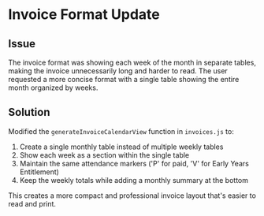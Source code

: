 # Invoice Format Update

## Issue
The invoice format was showing each week of the month in separate tables, making the invoice unnecessarily long and harder to read. The user requested a more concise format with a single table showing the entire month organized by weeks.

## Solution
Modified the `generateInvoiceCalendarView` function in `invoices.js` to:
1. Create a single monthly table instead of multiple weekly tables
2. Show each week as a section within the single table
3. Maintain the same attendance markers ('P' for paid, 'V' for Early Years Entitlement)
4. Keep the weekly totals while adding a monthly summary at the bottom

This creates a more compact and professional invoice layout that's easier to read and print.

